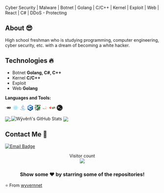 Cyber Security | Malware | Botnet | Golang | C/C++ | Kernel | Exploit | Web | React | C# | DDoS - Protecting

## About :sunglasses:
High school freshman who is studying programming, computer engineering, cyber security, etc. with a dream of becoming a white hacker.

## Technologies :fire:
- Botnet **Golang, C#, C++**
- Kernel **C/C++**
- Exploit
- Web **Golang**

**Languages and Tools:**  

<code><img height="20" src="https://raw.githubusercontent.com/github/explore/80688e429a7d4ef2fca1e82350fe8e3517d3494d/topics/go/go.png"></code>
<code><img height="20" src="https://raw.githubusercontent.com/github/explore/80688e429a7d4ef2fca1e82350fe8e3517d3494d/topics/react/react.png"></code>
<code><img height="20" src="https://raw.githubusercontent.com/github/explore/80688e429a7d4ef2fca1e82350fe8e3517d3494d/topics/c/c.png"></code>
<code><img height="20" src="https://raw.githubusercontent.com/github/explore/80688e429a7d4ef2fca1e82350fe8e3517d3494d/topics/cpp/cpp.png"></code>
<code><img height="20" src="https://raw.githubusercontent.com/github/explore/80688e429a7d4ef2fca1e82350fe8e3517d3494d/topics/vim/vim.png"></code>
<code><img height="20" src="https://raw.githubusercontent.com/github/explore/80688e429a7d4ef2fca1e82350fe8e3517d3494d/topics/mysql/mysql.png"></code>
<code><img height="20" src="https://raw.githubusercontent.com/github/explore/80688e429a7d4ef2fca1e82350fe8e3517d3494d/topics/git/git.png"></code>
<code><img height="20" src="https://raw.githubusercontent.com/github/explore/80688e429a7d4ef2fca1e82350fe8e3517d3494d/topics/terminal/terminal.png"></code>


<a href="https://github.com/wyvernnet">
  <img align="center" src="https://github-readme-stats.vercel.app/api/top-langs/?username=wyvernnet&theme=tokyonight&hide=glsl,python" />
</a>

<img src="https://github-readme-stats.vercel.app/api?username=wyvernnet&&show_icons=true&theme=tokyonight&line_height=27&v=5" alt="Wÿvêrñ's GitHub Stats" />


<a href="https://github.com/wyvernnet/WyvernHTTP">
  <!-- Change the `github-readme-stats.anuraghazra1.vercel.app` to `github-readme-stats.vercel.app`  -->
  <img align="center" src="https://github-readme-stats.vercel.app/api/pin/?username=wyvernnet&repo=WyvernHTTP&theme=tokyonight" />
</a>    


##  Contact Me :speech_balloon:
[![Email Badge](https://img.shields.io/badge/-master@wyvern.pw-9cf?style=flat-square&logo=ProtonMail&logoColor=white&link=mailto:master@wyvern.pw)](mailto:master@wyvern.pw)

<p align="center"> 
  Visitor count<br>
  <img src="https://profile-counter.glitch.me/wyvernnet/count.svg" />
</p>
<div align="center">


### Show some ❤️ by starring some of the repositories!

</div>

⭐️ From [wyvernnet](https://github.com/wyvernnet)


